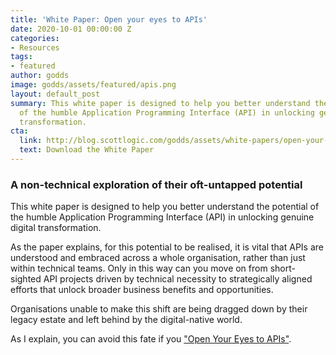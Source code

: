 ```yaml
---
title: 'White Paper: Open your eyes to APIs'
date: 2020-10-01 00:00:00 Z
categories:
- Resources
tags:
- featured
author: godds
image: godds/assets/featured/apis.png
layout: default_post
summary: This white paper is designed to help you better understand the potential
  of the humble Application Programming Interface (API) in unlocking genuine digital
  transformation.
cta:
  link: http://blog.scottlogic.com/godds/assets/white-papers/open-your-eyes-to-apis.pdf
  text: Download the White Paper
---
```


### A non-technical exploration of their oft-untapped potential
This white paper is designed to help you better understand the potential of the humble Application Programming Interface (API) in unlocking genuine digital transformation.

As the paper explains, for this potential to be realised, it is vital that APIs are understood and embraced across a whole organisation, rather than just within technical teams. Only in this way can you move on from short-sighted API projects driven by technical necessity to strategically aligned efforts that unlock broader business benefits and opportunities.

Organisations unable to make this shift are being dragged down by their legacy estate and left behind by the digital-native world.

As I explain, you can avoid this fate if you ["Open Your Eyes to APIs"]({{site.baseurl}}/godds/assets/white-papers/open-your-eyes-to-apis.pdf).
